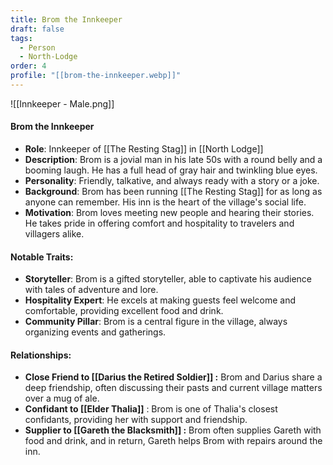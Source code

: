 ```yaml
---
title: Brom the Innkeeper
draft: false
tags:
  - Person
  - North-Lodge
order: 4
profile: "[[brom-the-innkeeper.webp]]"
---
```

![[Innkeeper - Male.png]]
#### Brom the Innkeeper

- **Role**: Innkeeper of [[The Resting Stag]] in [[North Lodge]]
- **Description**: Brom is a jovial man in his late 50s with a round belly and a booming laugh. He has a full head of gray hair and twinkling blue eyes.
- **Personality**: Friendly, talkative, and always ready with a story or a joke.
- **Background**: Brom has been running [[The Resting Stag]] for as long as anyone can remember. His inn is the heart of the village's social life.
- **Motivation**: Brom loves meeting new people and hearing their stories. He takes pride in offering comfort and hospitality to travelers and villagers alike.

#### Notable Traits:

- **Storyteller**: Brom is a gifted storyteller, able to captivate his audience with tales of adventure and lore.
- **Hospitality Expert**: He excels at making guests feel welcome and comfortable, providing excellent food and drink.
- **Community Pillar**: Brom is a central figure in the village, always organizing events and gatherings.

#### Relationships:

- **Close Friend to [[Darius the Retired Soldier]] :** Brom and Darius share a deep friendship, often discussing their pasts and current village matters over a mug of ale.
- **Confidant to [[Elder Thalia]]** : Brom is one of Thalia's closest confidants, providing her with support and friendship.
- **Supplier to [[Gareth the Blacksmith]] :** Brom often supplies Gareth with food and drink, and in return, Gareth helps Brom with repairs around the inn. 
